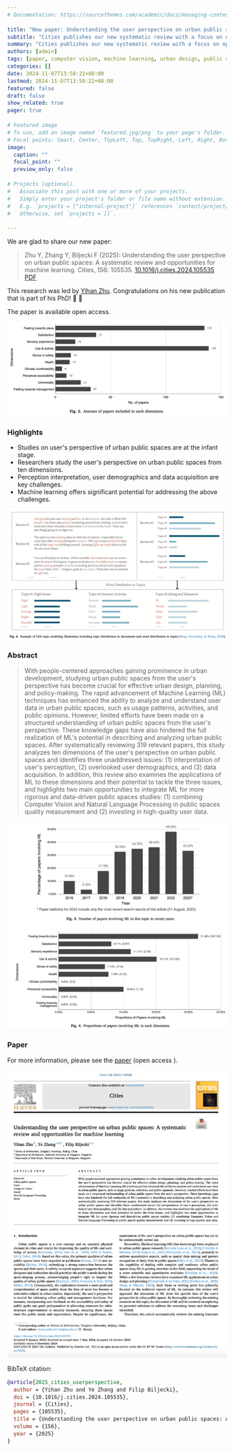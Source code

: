 ```yaml
---
# Documentation: https://sourcethemes.com/academic/docs/managing-content/

title: "New paper: Understanding the user perspective on urban public spaces"
subtitle: "Cities publishes our new systematic review with a focus on opportunities for machine learning."
summary: "Cities publishes our new systematic review with a focus on opportunities for machine learning."
authors: [admin]
tags: [paper, computer vision, machine learning, urban design, public spaces]
categories: []
date: 2024-11-07T13:58:22+08:00
lastmod: 2024-11-07T13:58:22+08:00
featured: false
draft: false
show_related: true
pager: true

# Featured image
# To use, add an image named `featured.jpg/png` to your page's folder.
# Focal points: Smart, Center, TopLeft, Top, TopRight, Left, Right, BottomLeft, Bottom, BottomRight.
image:
  caption: ""
  focal_point: ""
  preview_only: false

# Projects (optional).
#   Associate this post with one or more of your projects.
#   Simply enter your project's folder or file name without extension.
#   E.g. `projects = ["internal-project"]` references `content/project/deep-learning/index.md`.
#   Otherwise, set `projects = []`.

---
```


We are glad to share our new paper:

> Zhu Y, Zhang Y, Biljecki F (2025): Understanding the user perspective on urban public spaces: A systematic review and opportunities for machine learning. Cities, 156: 105535. [<i class="ai ai-doi-square ai"></i> 10.1016/j.cities.2024.105535](https://doi.org/10.1016/j.cities.2024.105535) [<i class="far fa-file-pdf"></i> PDF](/publication/2025-cities-userperspective/2025-cities-userperspective.pdf)</i> <i class="ai ai-open-access-square ai"></i>

This research was led by [Yihan Zhu](https://www.linkedin.com/in/%E7%9B%8A%E9%9F%A9-%E7%A5%9D-695319161/).
Congratulations on his new publication that is part of his PhD! :raised_hands: :clap:

The paper is available open access.

![](1.png)


### Highlights


+ Studies on user's perspective of urban public spaces are at the infant stage.
+ Researchers study the user's perspective on urban public spaces from ten dimensions.
+ Perception interpretation, user demographics and data acquisition are key challenges.
+ Machine learning offers significant potential for addressing the above challenges.

![](2.png)


### Abstract

> With people-centered approaches gaining prominence in urban development, studying urban public spaces from the user's perspective has become crucial for effective urban design, planning, and policy-making. The rapid advancement of Machine Learning (ML) techniques has enhanced the ability to analyze and understand user data in urban public spaces, such as usage patterns, activities, and public opinions. However, limited efforts have been made on a structured understanding of urban public spaces from the user's perspective. These knowledge gaps have also hindered the full realization of ML's potential in describing and analyzing urban public spaces. After systematically reviewing 319 relevant papers, this study analyzes ten dimensions of the user's perspective on urban public spaces and identifies three unaddressed issues: (1) interpretation of user's perception, (2) overlooked user demographics, and (3) data acquisition. In addition, this review also examines the applications of ML to these dimensions and their potential to tackle the three issues, and highlights two main opportunities to integrate ML for more rigorous and data-driven public spaces studies: (1) combining Computer Vision and Natural Language Processing in public spaces quality measurement and (2) investing in high-quality user data.

![](3.png)

### Paper 

For more information, please see the [paper](/publication/2025-cities-userperspective/) (open access <i class="ai ai-open-access-square ai"></i>).

[![](page-one.png)](/publication/2025-cities-userperspective/)

BibTeX citation:
```bibtex
@article{2025_cities_userperspective,
  author = {Yihan Zhu and Ye Zhang and Filip Biljecki},
  doi = {10.1016/j.cities.2024.105535},
  journal = {Cities},
  pages = {105535},
  title = {Understanding the user perspective on urban public spaces: A systematic review and opportunities for machine learning},
  volume = {156},
  year = {2025}
}
```
